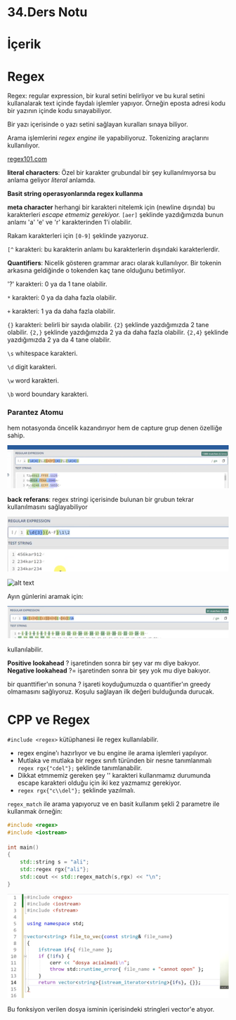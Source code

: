 # 34.Ders Notu

# İçerik

# Regex

Regex: regular expression, bir kural setini belirliyor ve bu kural setini kullanalarak text içinde faydalı işlemler yapıyor. Örneğin eposta adresi kodu bir yazının içinde kodu sınayabiliyor.

Bir yazı içerisinde o yazı setini sağlayan kuralları sınaya biliyor.

Arama işlemlerini *regex engine* ile yapabiliyoruz. Tokenizing araçlarını kullanılıyor.

[regex101.com](https://regex101.com) 

**literal characters**: Özel bir karakter grubundal bir şey kullanılmıyorsa bu anlama geliyor *literal* anlamda.

**Basit string operasyonlarında regex kullanma**

**meta character** herhangi bir karakteri nitelemk için (newline dışında) bu karakterleri *escape etmemiz gerekiyor.*
`[aer]` şeklinde yazdığımızda bunun anlamı 'a' 'e' ve 'r' karakterinden 1'i olabilir.

Rakam karakterleri için `[0-9]` şeklinde yazıyoruz.

`[^` karakteri: bu karakterin anlamı bu karakterlerin dışındaki karakterlerdir. 

**Quantifiers**: Nicelik gösteren grammar aracı olarak kullanılıyor. Bir tokenin arkasına geldiğinde o tokenden kaç tane olduğunu betimliyor.

'?' karakteri: 0 ya da 1 tane olabilir. 

`*` karakteri: 0 ya da daha fazla olabilir.

`+` karakteri: 1 ya da daha fazla olabilir.

`{}` karakteri: belirli bir sayıda olabilir. `{2}` şeklinde yazdığımızda 2 tane olabilir. `{2,}` şeklinde yazdığımızda 2 ya da daha fazla olabilir. `{2,4}` şeklinde yazdığımızda 2 ya da 4 tane olabilir.

`\s` whitespace karakteri. 

`\d` digit karakteri. 

`\w` word karakteri. 

`\b` word boundary karakteri.

### Parantez Atomu

hem notasyonda öncelik kazandırıyor hem de capture grup denen özelliğe sahip.

![alt text](34_ders_image1.png)

**back referans**: regex stringi içerisinde bulunan bir grubun tekrar kullanılmasını sağlayabiliyor

![alt text](image-2.png)


![alt text](34-image.png)

Ayın günlerini aramak için:

![alt text](image-1.png)

kullanılabilir.

**Positive lookahead** ? işaretinden sonra bir şey var mı diye bakıyor.
**Negative lookahead** ?= işaretinden sonra bir şey yok mu diye bakıyor.

bir quanttifier'ın sonuna ? işareti koyduğumuzda o quantifier'ın greedy olmamasını sağlıyoruz. Koşulu sağlayan ilk değeri bulduğunda durucak.

# CPP ve Regex

`#include <regex>` kütüphanesi ile regex kullanılabilir.

- regex engine'ı hazırlıyor ve bu engine ile arama işlemleri yapılıyor.
- Mutlaka ve mutlaka bir regex sınıfı türünden bir nesne tanımlanmalı
`regex rgx{"cdel"};` şeklinde tanımlanabilir.
- Dikkat etmmemiz gereken şey '\' karakteri kullanmamız durumunda escape karakteri olduğu için iki kez yazmamız gerekiyor.
- `regex rgx{"c\\del"};` şeklinde yazılmalı.

`regex_match` ile arama yapıyoruz ve en basit kullanım şekli 2 parametre ile kullanmak örneğin:

```cpp
#include <regex>
#include <iostream>

int main()
{
    std::string s = "ali";
    std::regex rgx{"ali"};
    std::cout << std::regex_match(s,rgx) << "\n";
}
```

![alt text](image-3.png)

Bu fonksiyon verilen dosya isminin içerisindeki stringleri vector'e atıyor.
